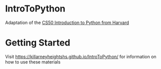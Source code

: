# IntroToPython
Adaptation of the [CS50 Introduction to Python from Harvard](https://cs50.harvard.edu/python/2022/)


# Getting Started

Visit https://killarneyheightshs.github.io/IntroToPython/ for information on how to use these materials


